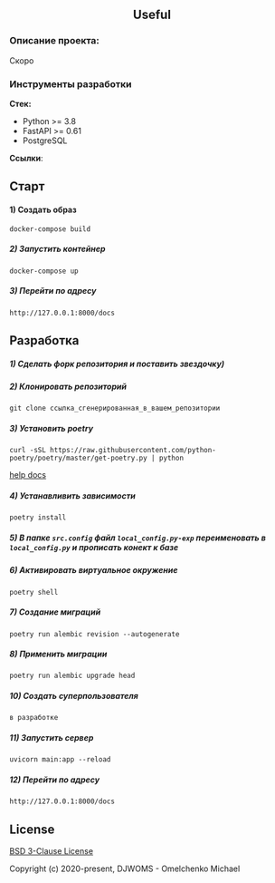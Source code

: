 <h2 align="center">Useful</h2>


### Описание проекта:
Скоро

### Инструменты разработки

**Стек:**
- Python >= 3.8
- FastAPI >= 0.61
- PostgreSQL

**Ссылки**:

## Старт

#### 1) Создать образ

    docker-compose build

##### 2) Запустить контейнер

    docker-compose up
    
##### 3) Перейти по адресу

    http://127.0.0.1:8000/docs

## Разработка

##### 1) Сделать форк репозитория и поставить звездочку)

##### 2) Клонировать репозиторий

    git clone ссылка_сгенерированная_в_вашем_репозитории
    
##### 3) Установить poetry

    curl -sSL https://raw.githubusercontent.com/python-poetry/poetry/master/get-poetry.py | python
    
[help docs](https://python-poetry.org/docs/)
    
##### 4) Устанавливить зависимости
    
    poetry install

##### 5) В папке `src.config` файл `local_config.py-exp` переименовать в `local_config.py` и прописать конект к базе

##### 6) Активировать виртуальное окружение

    poetry shell
       
##### 7) Создание миграций

    poetry run alembic revision --autogenerate

##### 8) Применить миграции

    poetry run alembic upgrade head
    
##### 10) Создать суперпользователя

    в разработке
    
##### 11) Запустить сервер

    uvicorn main:app --reload
    
##### 12) Перейти по адресу

    http://127.0.0.1:8000/docs
 
## License

[BSD 3-Clause License](https://opensource.org/licenses/BSD-3-Clause)

Copyright (c) 2020-present, DJWOMS - Omelchenko Michael



